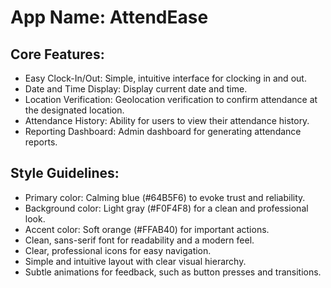 # **App Name**: AttendEase

## Core Features:

- Easy Clock-In/Out: Simple, intuitive interface for clocking in and out.
- Date and Time Display: Display current date and time.
- Location Verification: Geolocation verification to confirm attendance at the designated location.
- Attendance History: Ability for users to view their attendance history.
- Reporting Dashboard: Admin dashboard for generating attendance reports.

## Style Guidelines:

- Primary color: Calming blue (#64B5F6) to evoke trust and reliability.
- Background color: Light gray (#F0F4F8) for a clean and professional look.
- Accent color: Soft orange (#FFAB40) for important actions.
- Clean, sans-serif font for readability and a modern feel.
- Clear, professional icons for easy navigation.
- Simple and intuitive layout with clear visual hierarchy.
- Subtle animations for feedback, such as button presses and transitions.